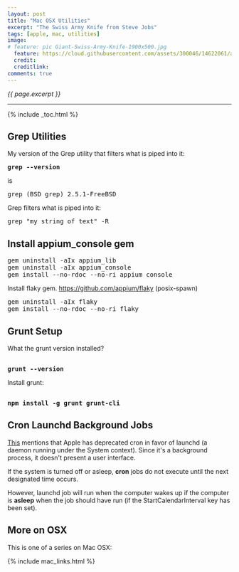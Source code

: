 ```yaml
---
layout: post
title: "Mac OSX Utilities"
excerpt: "The Swiss Army Knife from Steve Jobs"
tags: [apple, mac, utilities]
image:
# feature: pic Giant-Swiss-Army-Knife-1900x500.jpg
  feature: https://cloud.githubusercontent.com/assets/300046/14622061/afe5f5da-0584-11e6-8140-3278289baef4.jpg
  credit: 
  creditlink:
comments: true
---
```

<i>{{ page.excerpt }}</i>
<hr />

{% include _toc.html %}

<a id="Setup_Github"></a>

<a id="Grepz"></a>

## Grep Utilities

My version of the Grep utility that filters what is piped into it:

<tt><strong>grep --version</strong></tt>

is

   <tt>grep (BSD grep) 2.5.1-FreeBSD</tt>

Grep filters what is piped into it:

   <tt>grep "my string of text" -R</tt>


## Install appium_console gem

<pre>
gem uninstall -aIx appium_lib
gem uninstall -aIx appium_console
gem install --no-rdoc --no-ri appium_console
</pre>

Install flaky gem.
https://github.com/appium/flaky
(posix-spawn)

<pre>
gem uninstall -aIx flaky
gem install --no-rdoc --no-ri flaky
</pre>



<a id="GrunSetupz"></a>

## Grunt Setup

What the grunt version installed?

<pre><strong>
grunt --version
</strong></pre>

Install grunt:

<pre><strong>
npm install -g grunt grunt-cli
</strong></pre>



<a id="CronJobs"></a>

## Cron Launchd Background Jobs

<a target="_blank" href="https://developer.apple.com/library/mac/documentation/MacOSX/Conceptual/BPSystemStartup/Chapters/ScheduledJobs.html">This</a> mentions that Apple has deprecated
cron in favor of launchd (a daemon running under the System context).
Since it's a background process, it doesn't present a user interface.

If the system is turned off or asleep, <strong>cron</strong> jobs 
do not execute until the next designated time occurs.

However, launchd job will run when the computer wakes up if 
the computer is <strong>asleep</strong> when the job should have run
(if the StartCalendarInterval key has been set).



## More on OSX

This is one of a series on Mac OSX:

{% include mac_links.html %}
